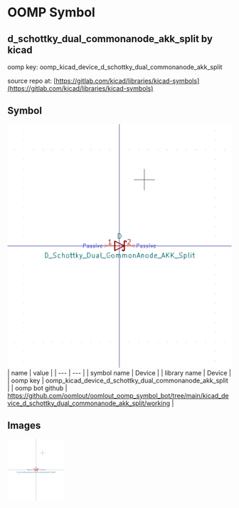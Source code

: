 # OOMP Symbol  
## d_schottky_dual_commonanode_akk_split  by kicad  
  
oomp key: oomp_kicad_device_d_schottky_dual_commonanode_akk_split  
  
source repo at: [https://gitlab.com/kicad/libraries/kicad-symbols](https://gitlab.com/kicad/libraries/kicad-symbols)  
## Symbol  
  
[![working.png](working_600.png)](working.png)  
| name | value | 
| --- | --- | 
| symbol name | Device | 
| library name | Device | 
| oomp key | oomp_kicad_device_d_schottky_dual_commonanode_akk_split | 
| oomp bot github | https://github.com/oomlout/oomlout_oomp_symbol_bot/tree/main/kicad_device_d_schottky_dual_commonanode_akk_split/working | 
## Images  
  
[![working.png](working_140.png)](working.png)  
